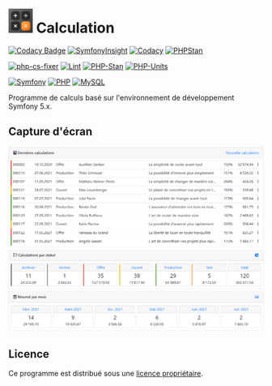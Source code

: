 ![Logo](public/images/icons/icon-048x048.png) Calculation
=======

[![Codacy Badge](https://api.codacy.com/project/badge/Grade/1d023eef728642ae85ebf5169b13933c)](https://app.codacy.com/gh/laurentmuller/calculation?utm_source=github.com&utm_medium=referral&utm_content=laurentmuller/calculation&utm_campaign=Badge_Grade_Settings)
[![SymfonyInsight](https://insight.symfony.com/projects/b3a90438-77e0-4811-a8df-7ad782a9b62a/mini.svg)](https://insight.symfony.com/projects/b3a90438-77e0-4811-a8df-7ad782a9b62a) [![Codacy](https://app.codacy.com/project/badge/Grade/47008d380fac4a3ea891c7bd72bddd58)](https://www.codacy.com?utm_source=github.com&amp;utm_medium=referral&amp;utm_content=laurentmuller/calculation&amp;utm_campaign=Badge_Grade) [![PHPStan](https://img.shields.io/badge/PHPStan-Level%207-brightgreen.svg?style=flat&logo=php)](https://github.com/laurentmuller/calculation/actions/runs/277930298)

[![php-cs-fixer](https://github.com/laurentmuller/calculation/actions/workflows/php-cs-fixer.yaml/badge.svg)](https://github.com/laurentmuller/calculation/actions/workflows/php-cs-fixer.yaml) [![Lint](https://github.com/laurentmuller/calculation/actions/workflows/lint.yaml/badge.svg)](https://github.com/laurentmuller/calculation/actions/workflows/lint.yaml) [![PHP-Stan](https://github.com/laurentmuller/calculation/actions/workflows/php-stan.yaml/badge.svg)](https://github.com/laurentmuller/calculation/actions/workflows/php-stan.yaml) [![PHP-Units](https://github.com/laurentmuller/calculation/actions/workflows/unit-tests.yaml/badge.svg)](https://github.com/laurentmuller/calculation/actions/workflows/unit-tests.yaml)

[![Symfony](https://img.shields.io/badge/Symfony-5.3.6-informational?logo=symfony)](https://symfony.com) [![PHP](https://img.shields.io/badge/PHP-7.4.20-informational?logo=php)](https://www.php.net) [![MySQL](https://img.shields.io/badge/MySQL-5.7.32-informational?logo=mysql)](https://www.mysql.com)

Programme de calculs basé sur l'environnement de développement Symfony 5.x. 

## Capture d'écran

![Screenshot](public/help/images/home.png)

Licence
-------
Ce programme est distribué sous une [licence propriétaire](LICENSE.md).

